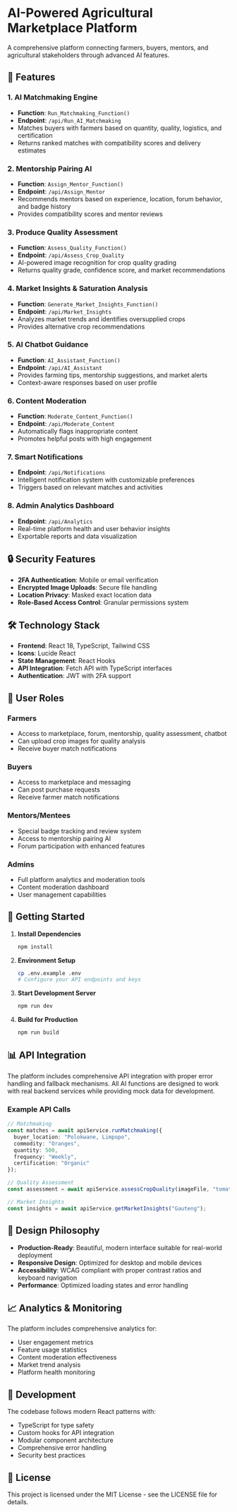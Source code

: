 # AI-Powered Agricultural Marketplace Platform

A comprehensive platform connecting farmers, buyers, mentors, and agricultural stakeholders through advanced AI features.

## 🚀 Features

### 1. AI Matchmaking Engine
- **Function**: `Run_Matchmaking_Function()`
- **Endpoint**: `/api/Run_AI_Matchmaking`
- Matches buyers with farmers based on quantity, quality, logistics, and certification
- Returns ranked matches with compatibility scores and delivery estimates

### 2. Mentorship Pairing AI
- **Function**: `Assign_Mentor_Function()`
- **Endpoint**: `/api/Assign_Mentor`
- Recommends mentors based on experience, location, forum behavior, and badge history
- Provides compatibility scores and mentor reviews

### 3. Produce Quality Assessment
- **Function**: `Assess_Quality_Function()`
- **Endpoint**: `/api/Assess_Crop_Quality`
- AI-powered image recognition for crop quality grading
- Returns quality grade, confidence score, and market recommendations

### 4. Market Insights & Saturation Analysis
- **Function**: `Generate_Market_Insights_Function()`
- **Endpoint**: `/api/Market_Insights`
- Analyzes market trends and identifies oversupplied crops
- Provides alternative crop recommendations

### 5. AI Chatbot Guidance
- **Function**: `AI_Assistant_Function()`
- **Endpoint**: `/api/AI_Assistant`
- Provides farming tips, mentorship suggestions, and market alerts
- Context-aware responses based on user profile

### 6. Content Moderation
- **Function**: `Moderate_Content_Function()`
- **Endpoint**: `/api/Moderate_Content`
- Automatically flags inappropriate content
- Promotes helpful posts with high engagement

### 7. Smart Notifications
- **Endpoint**: `/api/Notifications`
- Intelligent notification system with customizable preferences
- Triggers based on relevant matches and activities

### 8. Admin Analytics Dashboard
- **Endpoint**: `/api/Analytics`
- Real-time platform health and user behavior insights
- Exportable reports and data visualization

## 🔒 Security Features

- **2FA Authentication**: Mobile or email verification
- **Encrypted Image Uploads**: Secure file handling
- **Location Privacy**: Masked exact location data
- **Role-Based Access Control**: Granular permissions system

## 🛠 Technology Stack

- **Frontend**: React 18, TypeScript, Tailwind CSS
- **Icons**: Lucide React
- **State Management**: React Hooks
- **API Integration**: Fetch API with TypeScript interfaces
- **Authentication**: JWT with 2FA support

## 📱 User Roles

### Farmers
- Access to marketplace, forum, mentorship, quality assessment, chatbot
- Can upload crop images for quality analysis
- Receive buyer match notifications

### Buyers
- Access to marketplace and messaging
- Can post purchase requests
- Receive farmer match notifications

### Mentors/Mentees
- Special badge tracking and review system
- Access to mentorship pairing AI
- Forum participation with enhanced features

### Admins
- Full platform analytics and moderation tools
- Content moderation dashboard
- User management capabilities

## 🚀 Getting Started

1. **Install Dependencies**
   ```bash
   npm install
   ```

2. **Environment Setup**
   ```bash
   cp .env.example .env
   # Configure your API endpoints and keys
   ```

3. **Start Development Server**
   ```bash
   npm run dev
   ```

4. **Build for Production**
   ```bash
   npm run build
   ```

## 📊 API Integration

The platform includes comprehensive API integration with proper error handling and fallback mechanisms. All AI functions are designed to work with real backend services while providing mock data for development.

### Example API Calls

```typescript
// Matchmaking
const matches = await apiService.runMatchmaking({
  buyer_location: "Polokwane, Limpopo",
  commodity: "Oranges",
  quantity: 500,
  frequency: "Weekly",
  certification: "Organic"
});

// Quality Assessment
const assessment = await apiService.assessCropQuality(imageFile, "tomatoes");

// Market Insights
const insights = await apiService.getMarketInsights("Gauteng");
```

## 🎨 Design Philosophy

- **Production-Ready**: Beautiful, modern interface suitable for real-world deployment
- **Responsive Design**: Optimized for desktop and mobile devices
- **Accessibility**: WCAG compliant with proper contrast ratios and keyboard navigation
- **Performance**: Optimized loading states and error handling

## 📈 Analytics & Monitoring

The platform includes comprehensive analytics for:
- User engagement metrics
- Feature usage statistics
- Content moderation effectiveness
- Market trend analysis
- Platform health monitoring

## 🔧 Development

The codebase follows modern React patterns with:
- TypeScript for type safety
- Custom hooks for API integration
- Modular component architecture
- Comprehensive error handling
- Security best practices

## 📄 License

This project is licensed under the MIT License - see the LICENSE file for details.